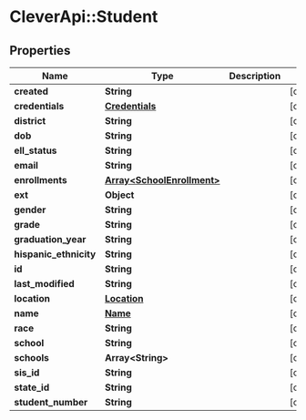 # CleverApi::Student

## Properties
Name | Type | Description | Notes
------------ | ------------- | ------------- | -------------
**created** | **String** |  | [optional] 
**credentials** | [**Credentials**](Credentials.md) |  | [optional] 
**district** | **String** |  | [optional] 
**dob** | **String** |  | [optional] 
**ell_status** | **String** |  | [optional] 
**email** | **String** |  | [optional] 
**enrollments** | [**Array&lt;SchoolEnrollment&gt;**](SchoolEnrollment.md) |  | [optional] 
**ext** | **Object** |  | [optional] 
**gender** | **String** |  | [optional] 
**grade** | **String** |  | [optional] 
**graduation_year** | **String** |  | [optional] 
**hispanic_ethnicity** | **String** |  | [optional] 
**id** | **String** |  | [optional] 
**last_modified** | **String** |  | [optional] 
**location** | [**Location**](Location.md) |  | [optional] 
**name** | [**Name**](Name.md) |  | [optional] 
**race** | **String** |  | [optional] 
**school** | **String** |  | [optional] 
**schools** | **Array&lt;String&gt;** |  | [optional] 
**sis_id** | **String** |  | [optional] 
**state_id** | **String** |  | [optional] 
**student_number** | **String** |  | [optional] 

